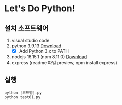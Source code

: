# Let's Do Python!

## 설치 소프트웨어
1. visual studio code
2. python 3.9.13 [Download](https://www.python.org/downloads/)  
    - [x] Add Python 3.x to PATH
3. nodejs 16.15.1 (npm 8.11.0) [Download](https://nodejs.org/ko/download/) 
4. express (readme 파일 preview, npm install express)

## 실행
```
python [코드명].py
python test01.py
```

